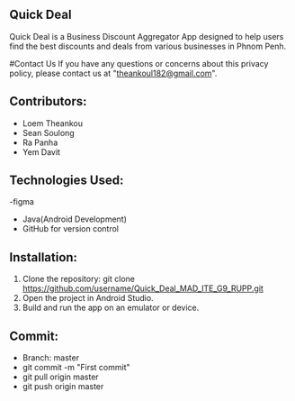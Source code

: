 ## Quick Deal

Quick Deal is a Business Discount Aggregator App designed to help users find the best discounts and deals from various businesses in Phnom Penh.

#Contact Us 
If you have any questions or concerns about this privacy policy, please contact us at "theankoul182@gmail.com".

## Contributors:
- Loem Theankou
- Sean Soulong
- Ra Panha
- Yem Davit

## Technologies Used:
-figma
- Java(Android Development)
- GitHub for version control

## Installation:
1. Clone the repository:
git clone https://github.com/username/Quick_Deal_MAD_ITE_G9_RUPP.git
3. Open the project in Android Studio.
4. Build and run the app on an emulator or device.

## Commit:
- Branch: master
- git commit -m "First commit"
- git pull origin master
- git push origin master
